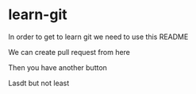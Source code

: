 # learn-git

In order to get to learn git we need to use this README

We can create pull request from here

Then you have another button

Lasdt but not least
